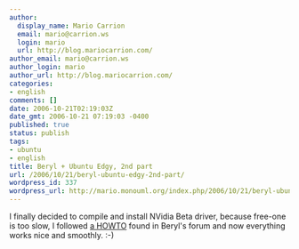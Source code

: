 ```yaml
---
author:
  display_name: Mario Carrion
  email: mario@carrion.ws
  login: mario
  url: http://blog.mariocarrion.com/
author_email: mario@carrion.ws
author_login: mario
author_url: http://blog.mariocarrion.com/
categories:
- english
comments: []
date: 2006-10-21T02:19:03Z
date_gmt: 2006-10-21 07:19:03 -0400
published: true
status: publish
tags:
- ubuntu
- english
title: Beryl + Ubuntu Edgy, 2nd part
url: /2006/10/21/beryl-ubuntu-edgy-2nd-part/
wordpress_id: 337
wordpress_url: http://mario.monouml.org/index.php/2006/10/21/beryl-ubuntu-edgy-2nd-part/
---
```


<p>I finally decided to compile and install NVidia Beta driver, because free-one is too slow, I followed <a href="http://forum.beryl-project.org/topic-5021-howto-beryl-aiglx-nvidia-drivers">a HOWTO</a> found in Beryl's forum and now everything works nice and smoothly. :-)</p>
